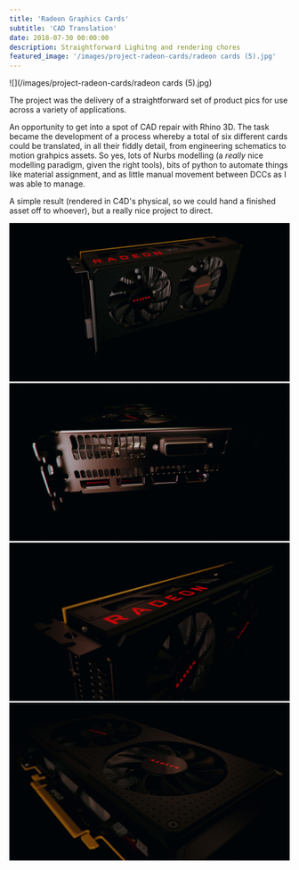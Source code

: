 ```yaml
---
title: 'Radeon Graphics Cards'
subtitle: 'CAD Translation'
date: 2018-07-30 00:00:00
description: Straightforward Lighitng and rendering chores
featured_image: '/images/project-radeon-cards/radeon cards (5).jpg'
---
```


![](/images/project-radeon-cards/radeon cards (5).jpg)

The project was the delivery of a straightforward set of product pics for use across a variety of applications.

An opportunity to get into a spot of CAD repair with Rhino 3D. The task became the development of a process whereby a total of six different cards could be translated, in all their fiddly detail, from engineering schematics to motion grahpics assets. So yes, lots of Nurbs modelling (a *really* nice modelling paradigm, given the right tools), bits of python to automate things like material assignment, and as little manual movement between DCCs as I was able to manage.

A simple result (rendered in C4D's physical, so we could hand a finished asset off to whoever), but a really nice project to direct.

<div class="gallery" data-columns="2">
	<img src="/images/project-radeon-cards/radeon cards (1).jpg">	
	<img src="/images/project-radeon-cards/radeon cards (3).jpg">	
	<img src="/images/project-radeon-cards/radeon cards (6).jpg">	
	<img src="/images/project-radeon-cards/radeon cards (7).jpg">	
</div>